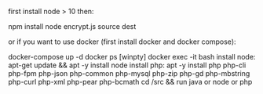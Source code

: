 first install node > 10 then:

npm install
node encrypt.js source dest

or if you want to use docker (first install docker and docker compose):

docker-compose up -d
docker ps
[winpty] docker exec -it <id> bash
install node:  apt-get update && apt -y install node
install php: apt -y install php php-cli php-fpm php-json php-common php-mysql php-zip php-gd php-mbstring php-curl php-xml php-pear php-bcmath
cd /src && run java or node or php